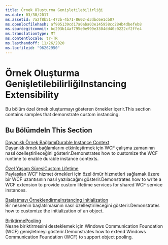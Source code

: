 ```yaml
---
title: Örnek Oluşturma Genişletilebilirliği
ms.date: 03/30/2017
ms.assetid: 7a2f8b51-472b-4b71-8602-d3dbc6e1cb07
ms.openlocfilehash: af905139cd17a0aba03e145958cc284b4dbefeb8
ms.sourcegitcommit: bc293b14af795e0e999e3304dd40c0222cf2ffe4
ms.translationtype: MT
ms.contentlocale: tr-TR
ms.lasthandoff: 11/26/2020
ms.locfileid: "96262950"
---
```

# <a name="instancing-extensibility"></a><span data-ttu-id="70176-102">Örnek Oluşturma Genişletilebilirliği</span><span class="sxs-lookup"><span data-stu-id="70176-102">Instancing Extensibility</span></span>

<span data-ttu-id="70176-103">Bu bölüm özel örnek oluşturmayı gösteren örnekler içerir.</span><span class="sxs-lookup"><span data-stu-id="70176-103">This section contains samples that demonstrate custom instancing.</span></span>  
  
## <a name="in-this-section"></a><span data-ttu-id="70176-104">Bu Bölümde</span><span class="sxs-lookup"><span data-stu-id="70176-104">In This Section</span></span>  

 [<span data-ttu-id="70176-105">Dayanıklı Örnek Bağlamı</span><span class="sxs-lookup"><span data-stu-id="70176-105">Durable Instance Context</span></span>](durable-instance-context.md)  
 <span data-ttu-id="70176-106">Dayanıklı örnek bağlamlarını etkinleştirmek için WCF çalışma zamanının nasıl özelleştirileceğini gösterir.</span><span class="sxs-lookup"><span data-stu-id="70176-106">Demonstrates how to customize the WCF runtime to enable durable instance contexts.</span></span>  
  
 [<span data-ttu-id="70176-107">Özel Yaşam Süresi</span><span class="sxs-lookup"><span data-stu-id="70176-107">Custom Lifetime</span></span>](custom-lifetime.md)  
 <span data-ttu-id="70176-108">Paylaşılan WCF hizmet örnekleri için özel ömür hizmetleri sağlamak üzere bir WCF uzantısının nasıl yazılacağını gösterir.</span><span class="sxs-lookup"><span data-stu-id="70176-108">Demonstrates how to write a WCF extension to provide custom lifetime services for shared WCF service instances.</span></span>  
  
 [<span data-ttu-id="70176-109">Başlatmayı Örneklendirme</span><span class="sxs-lookup"><span data-stu-id="70176-109">Instancing Initialization</span></span>](instancing-initialization.md)  
 <span data-ttu-id="70176-110">Bir nesnenin başlatılmasının nasıl özelleştirileceğini gösterir.</span><span class="sxs-lookup"><span data-stu-id="70176-110">Demonstrates how to customize the initialization of an object.</span></span>  
  
 [<span data-ttu-id="70176-111">Biriktirme</span><span class="sxs-lookup"><span data-stu-id="70176-111">Pooling</span></span>](pooling.md)  
 <span data-ttu-id="70176-112">Nesne biriktirmesini desteklemek için Windows Communication Foundation (WCF) genişletmeyi gösterir.</span><span class="sxs-lookup"><span data-stu-id="70176-112">Demonstrates how to extend Windows Communication Foundation (WCF) to support object pooling.</span></span>
